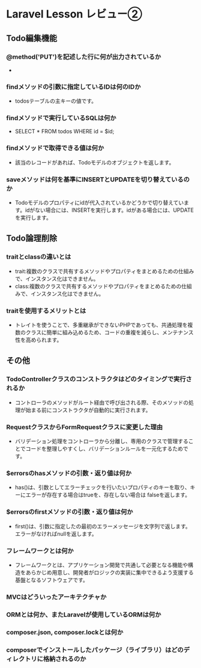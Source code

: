 # Laravel Lesson レビュー②

## Todo編集機能

### @method('PUT')を記述した行に何が出力されているか
- <input type="hidden" name="_method" value="PUT">
### findメソッドの引数に指定しているIDは何のIDか
- todosテーブルの主キーの値です。
### findメソッドで実行しているSQLは何か
- SELECT * FROM todos WHERE id = $id;
### findメソッドで取得できる値は何か
- 該当のレコードがあれば、Todoモデルのオブジェクトを返します。
### saveメソッドは何を基準にINSERTとUPDATEを切り替えているのか
- Todoモデルのプロパティにidが代入されているかどうかで切り替えています。idがない場合には、INSERTを実行します。idがある場合には、UPDATEを実行します。
## Todo論理削除

### traitとclassの違いとは
- trait:複数のクラスで共有するメソッドやプロパティをまとめるための仕組みで、インスタンス化はできません。
- class:複数のクラスで共有するメソッドやプロパティをまとめるための仕組みで、インスタンス化はできません。
### traitを使用するメリットとは
- トレイトを使うことで、多重継承ができないPHPであっても、共通処理を複数のクラスに簡単に組み込めるため、コードの重複を減らし、メンテナンス性を高められます。
## その他

### TodoControllerクラスのコンストラクタはどのタイミングで実行されるか
- コントローラのメソッドがルート経由で呼び出される際、そのメソッドの処理が始まる前にコンストラクタが自動的に実行されます。
### RequestクラスからFormRequestクラスに変更した理由
- バリデーション処理をコントローラから分離し、専用のクラスで管理することでコードを整理しやすくし、バリデーションルールを一元化するためです。
### $errorsのhasメソッドの引数・返り値は何か
- has()は、引数としてエラーチェックを行いたいプロパティのキーを取り、キーにエラーが存在する場合はtrueを、存在しない場合は falseを返します。
### $errorsのfirstメソッドの引数・返り値は何か
- first()は、引数に指定したの最初のエラーメッセージを文字列で返します。エラーがなければnullを返します。
### フレームワークとは何か
- フレームワークとは、アプリケーション開発で共通して必要となる機能や構造をあらかじめ用意し、開発者がロジックの実装に集中できるよう支援する基盤となるソフトウェアです。
### MVCはどういったアーキテクチャか

### ORMとは何か、またLaravelが使用しているORMは何か

### composer.json, composer.lockとは何か

### composerでインストールしたパッケージ（ライブラリ）はどのディレクトリに格納されるのか
